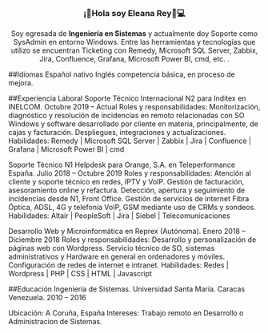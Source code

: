 <p align="center" width="300">
   <h3 align="center">¡👋Hola soy Eleana Rey🏻‍💻</h3>
</p>

<p align="center">Soy egresada de <strong>Ingeniería en Sistemas</strong> y actualmente doy Soporte como SysAdmin en entorno Windows. Entre las herramientas y tecnologías que utilizo se encuentran Ticketing con Remedy, Microsoft SQL Server, Zabbix, Jira, Confluence, Grafana, Microsoft Power BI, cmd, etc. .<br /></p>

##Idiomas
Español nativo
Inglés competencia básica, en proceso de mejora.

##Experiencia Laboral
Soporte Técnico Internacional N2 para Inditex en INELCOM. Octubre 2019 – Actual
Roles y responsabilidades:
Monitorización, diagnóstico y resolución de incidencias en
remoto relacionadas con SO Windows y software
desarrollado por cliente en materia, principalmente, de
cajas y facturación.
Despliegues, integraciones y actualizaciones.
Habilidades:
Remedy | Microsoft SQL Server | Zabbix | Jira | Confluence | Grafana | Microsoft Power BI | cmd

Soporte Técnico N1 Helpdesk para Orange, S.A. en Teleperformance España. Julio 2018 – Octubre 2019
Roles y responsabilidades:
Atención al cliente y soporte técnico en redes, IPTV y VoIP.
Gestión de facturación, asesoramiento online y refactura.
Detección, apertura y seguimiento de incidencias desde N1, Front Office.
Gestión de servicios de internet Fibra Óptica, ADSL, 4G y telefonía VoIP, GSM mediante uso de CRMs y sondeos.
Habilidades:
Altair | PeopleSoft | Jira | Siebel | Telecomunicaciones 

Desarrollo Web y Microinformática en Reprex (Autónoma). Enero 2018 – Diciembre 2018
Roles y responsabilidades:
Desarrollo y personalización de páginas web con Wordpress. Servicio técnico de SO, sistemas administrativos y Hardware en general en ordenadores y móviles. Configuración de redes de internet e intranet. 
Habilidades:
Redes | Wordpress | PHP | CSS | HTML | Javascript 

##Educación
Ingeniería de Sistemas. Universidad Santa María.   Caracas Venezuela. 2010 – 2016


Ubicación: 
A Coruña, España
Intereses: 
Trabajo remoto en Desarrollo o Administracion de Sistemas.




